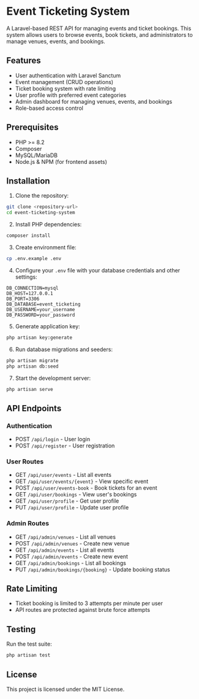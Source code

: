# Event Ticketing System

A Laravel-based REST API for managing events and ticket bookings. This system allows users to browse events, book tickets, and administrators to manage venues, events, and bookings.

## Features

- User authentication with Laravel Sanctum
- Event management (CRUD operations)
- Ticket booking system with rate limiting
- User profile with preferred event categories
- Admin dashboard for managing venues, events, and bookings
- Role-based access control

## Prerequisites

- PHP >= 8.2
- Composer
- MySQL/MariaDB
- Node.js & NPM (for frontend assets)

## Installation

1. Clone the repository:
```bash
git clone <repository-url>
cd event-ticketing-system
```

2. Install PHP dependencies:
```bash
composer install
```

3. Create environment file:
```bash
cp .env.example .env
```

4. Configure your `.env` file with your database credentials and other settings:
```
DB_CONNECTION=mysql
DB_HOST=127.0.0.1
DB_PORT=3306
DB_DATABASE=event_ticketing
DB_USERNAME=your_username
DB_PASSWORD=your_password
```

5. Generate application key:
```bash
php artisan key:generate
```

6. Run database migrations and seeders:
```bash
php artisan migrate
php artisan db:seed
```

7. Start the development server:
```bash
php artisan serve
```

## API Endpoints

### Authentication
- POST `/api/login` - User login
- POST `/api/register` - User registration

### User Routes
- GET `/api/user/events` - List all events
- GET `/api/user/events/{event}` - View specific event
- POST `/api/user/events-book` - Book tickets for an event
- GET `/api/user/bookings` - View user's bookings
- GET `/api/user/profile` - Get user profile
- PUT `/api/user/profile` - Update user profile

### Admin Routes
- GET `/api/admin/venues` - List all venues
- POST `/api/admin/venues` - Create new venue
- GET `/api/admin/events` - List all events
- POST `/api/admin/events` - Create new event
- GET `/api/admin/bookings` - List all bookings
- PUT `/api/admin/bookings/{booking}` - Update booking status

## Rate Limiting

- Ticket booking is limited to 3 attempts per minute per user
- API routes are protected against brute force attempts

## Testing

Run the test suite:
```bash
php artisan test
```

## License

This project is licensed under the MIT License.
